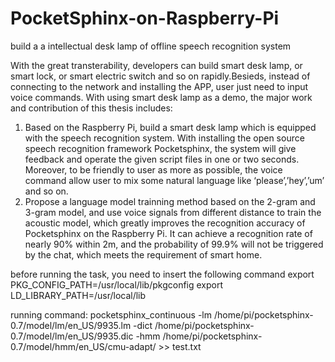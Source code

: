 # PocketSphinx-on-Raspberry-Pi
  build a a intellectual desk lamp of offline speech recognition system
  
  With the great transterability, developers can build smart desk lamp, or smart lock, or smart electric switch and so on rapidly.Besieds, instead of connecting to the network and installing the APP, user just need to input voice commands. With using smart desk lamp as a demo, the major work and contribution of this thesis includes:
1.	  Based on the Raspberry Pi, build a smart desk lamp which is equipped with the speech recognition system. With installing the open source speech recognition framework Pocketsphinx, the system will give feedback and operate the given script files in one or two seconds. Moreover, to be friendly to user as more as possible, the voice command allow user to mix some natural language like ‘please’,’hey’,’um’ and so on. 
2.	  Propose a language model trainning method based on the 2-gram and 3-gram model, and use voice signals from different distance to train the acoustic model, which greatly improves the recognition accuracy of Pocketsphinx on the Raspberry Pi. It can achieve a recognition rate of nearly 90% within 2m, and the probability of 99.9% will not be triggered by the chat, which meets the requirement of smart home.

before running the task, you need to insert the following command
  export PKG_CONFIG_PATH=/usr/local/lib/pkgconfig
  export LD_LIBRARY_PATH=/usr/local/lib

running command:
  pocketsphinx_continuous -lm /home/pi/pocketsphinx-0.7/model/lm/en_US/9935.lm -dict /home/pi/pocketsphinx-0.7/model/lm/en_US/9935.dic -hmm /home/pi/pocketsphinx-0.7/model/hmm/en_US/cmu-adapt/  >> test.txt
